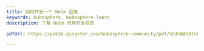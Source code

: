 ```yaml
---
title: 如何开发一个 Helm 应用
keywords: Kubesphere, Kubesphere learn
description: 了解 Helm 应用开发规范

pdfUrl: https://pek3b.qingstor.com/kubesphere-community/pdf/%E4%BA%91%E5%8E%9F%E7%94%9F%E5%AE%9E%E6%88%98/Helm-Helm%E5%8F%8A%E5%BA%94%E7%94%A8%E4%BB%93%E5%BA%93%E7%AE%80%E4%BB%8B.pdf

---
```


